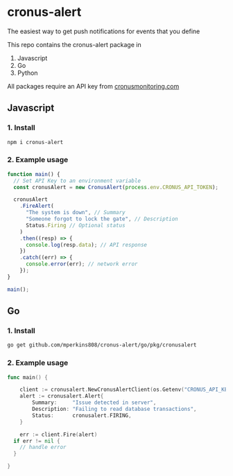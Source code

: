 # cronus-alert

The easiest way to get push notifications for events that you define

This repo contains the cronus-alert package in

1. Javascript
2. Go
3. Python

All packages require an API key from [cronusmonitoring.com](https://cronusmonitoring.com)

## Javascript

### 1. Install

```bash
npm i cronus-alert
```

### 2. Example usage

```javascript
function main() {
  // Set API Key to an environment variable
  const cronusAlert = new CronusAlert(process.env.CRONUS_API_TOKEN);

  cronusAlert
    .FireAlert(
      "The system is down", // Summary
      "Someone forgot to lock the gate", // Description
      Status.Firing // Optional status
    )
    .then((resp) => {
      console.log(resp.data); // API response
    })
    .catch((err) => {
      console.error(err); // network error
    });
}

main();
```

## Go

### 1. Install

```bash
go get github.com/mperkins808/cronus-alert/go/pkg/cronusalert
```

### 2. Example usage

```go
func main() {

	client := cronusalert.NewCronusAlertClient(os.Getenv("CRONUS_API_KEY"))
	alert := cronusalert.Alert{
		Summary:     "Issue detected in server",
		Description: "Failing to read database transactions",
		Status:      cronusalert.FIRING,
	}

	err := client.Fire(alert)
  if err != nil {
    // handle error
  }

}

```

